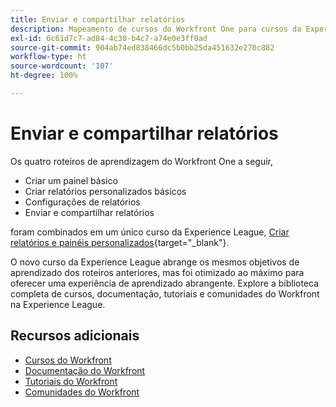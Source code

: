 ```yaml
---
title: Enviar e compartilhar relatórios
description: Mapeamento de cursos do Workfront One para cursos da Experience League
exl-id: 6c61d7c7-ad84-4c30-b4c7-a74e0e3ff0ad
source-git-commit: 904ab74ed838466dc5b0bb25da451632e270c882
workflow-type: ht
source-wordcount: '107'
ht-degree: 100%

---
```


# Enviar e compartilhar relatórios

Os quatro roteiros de aprendizagem do Workfront One a seguir,

* Criar um painel básico
* Criar relatórios personalizados básicos
* Configurações de relatórios
* Enviar e compartilhar relatórios

foram combinados em um único curso da Experience League, [Criar relatórios e painéis personalizados](https://experienceleague.adobe.com/?recommended=Workfront-U-1-2022.3.reporting){target="_blank"}.

O novo curso da Experience League abrange os mesmos objetivos de aprendizado dos roteiros anteriores, mas foi otimizado ao máximo para oferecer uma experiência de aprendizado abrangente.  Explore a biblioteca completa de cursos, documentação, tutoriais e comunidades do Workfront na Experience League.

## Recursos adicionais

* [Cursos do Workfront](https://experienceleague.adobe.com/?lang=pt-BR&amp;Solution=Workfront#courses)
* [Documentação do Workfront](https://experienceleague.adobe.com/docs/workfront.html?lang=pt-BR)
* [Tutoriais do Workfront](https://experienceleague.adobe.com/docs/workfront-learn/tutorials-workfront/home.html?lang=pt-BR)
* [Comunidades do Workfront](https://experienceleaguecommunities.adobe.com/t5/workfront/ct-p/workfront)
